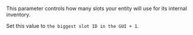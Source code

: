 This parameter controls how many slots your entity will use for its internal inventory.

Set this value to `the biggest slot ID in the GUI + 1`.